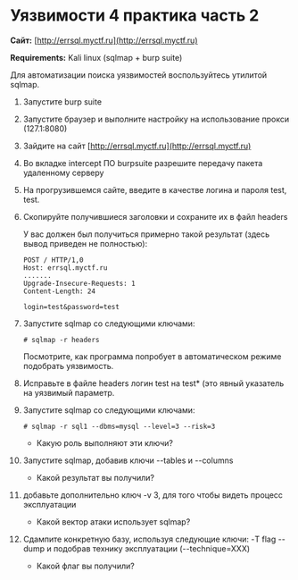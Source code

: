 # Уязвимости 4 практика часть 2

**Сайт:** [http://errsql.myctf.ru](http://errsql.myctf.ru)

**Requirements:** Kali linux (sqlmap + burp suite)

Для автоматизации поиска уязвимостей воспользуйтесь утилитой sqlmap.

1. Запустите burp suite
2. Запустите браузер и выполните настройку на использование прокси (127.1:8080)
3. Зайдите на сайт [http://errsql.myctf.ru](http://errsql.myctf.ru)
4. Во вкладке intercept ПО burpsuite разрешите передачу пакета удаленному серверу
5. На прогрузившемся сайте, введите в качестве логина и пароля test, test.
6. Скопируйте получившиеся заголовки и сохраните их в файл headers

    У вас должен был получиться примерно такой результат (здесь вывод приведен не полностью):

    ```shellsession
    POST / HTTP/1,0
    Host: errsql.myctf.ru
    .......
    Upgrade-Insecure-Requests: 1
    Content-Length: 24

    login=test&password=test
    ```

7. Запустите sqlmap со следующими ключами:

    ```shellsession
    # sqlmap -r headers
    ```

    Посмотрите, как программа попробует в автоматическом режиме подобрать уязвимость.

8. Исправьте в файле headers логин test на test\* (это явный указатель на уязвимый параметр.

9. Запустите sqlmap со следующими ключами:

    ```shellsession
    # sqlmap -r sql1 --dbms=mysql --level=3 --risk=3
    ```

    - Какую роль выполняют эти ключи?

10. Запустите sqlmap, добавив ключи --tables и --columns

    - Какой результат вы получили?

11. добавьте дополнительно ключ -v 3, для того чтобы видеть процесс эксплуатации

    - Какой вектор атаки использует sqlmap?

12. Сдампите конкретную базу, используя следующие ключи: -T flag --dump и подобрав технику эксплуатации (--technique=XXX)

    - Какой флаг вы получили?